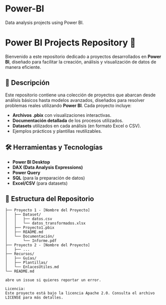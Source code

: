 # Power-BI
Data analysis projects using Power BI.

 # Power BI Projects Repository 🚀

Bienvenido a este repositorio dedicado a proyectos desarrollados en **Power BI**, diseñado para facilitar la creación, análisis y visualización de datos de manera eficiente.

## 📖 Descripción

Este repositorio contiene una colección de proyectos que abarcan desde análisis básicos hasta modelos avanzados, diseñados para resolver problemas reales utilizando **Power BI**. Cada proyecto incluye:

- **Archivos .pbix** con visualizaciones interactivas.
- **Documentación detallada** de los procesos utilizados.
- **Datasets** utilizados en cada análisis (en formato Excel o CSV).
- Ejemplos prácticos y plantillas reutilizables.

## 🛠️ Herramientas y Tecnologías

- **Power BI Desktop**
- **DAX (Data Analysis Expressions)**
- **Power Query**
- **SQL** (para la preparación de datos)
- **Excel/CSV** (para datasets)

## 📂 Estructura del Repositorio

```plaintext
├── Proyecto 1 - [Nombre del Proyecto]
│   ├── Dataset/
│   │   ├── datos.csv
│   │   └── datos_transformados.xlsx
│   ├── Proyecto1.pbix
│   ├── README.md
│   └── Documentación/
│       └── Informe.pdf
├── Proyecto 2 - [Nombre del Proyecto]
│   ├── ...
├── Recursos/
│   ├── Guías/
│   ├── Plantillas/
│   └── EnlacesÚtiles.md
└── README.md

abre un issue si quieres reportar un error.

Licencia:
Este proyecto está bajo la licencia Apache 2.0. Consulta el archivo LICENSE para más detalles.
